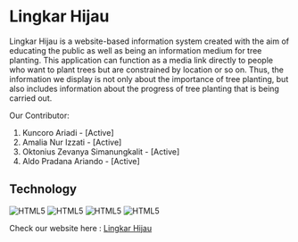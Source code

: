 # Lingkar Hijau

Lingkar Hijau is a website-based information system created with the aim of educating the public as well as being an information medium for tree planting. This application can function as a media link directly to people who want to plant trees but are constrained by location or so on. Thus, the information we display is not only about the importance of tree planting, but also includes information about the progress of tree planting that is being carried out.

Our Contributor:
1. Kuncoro Ariadi - [Active]
2. Amalia Nur Izzati - [Active]
3. Oktonius Zevanya Simanungkalit - [Active]
4. Aldo Pradana Ariando - [Active]

## Technology
![HTML5](https://img.shields.io/badge/html5-%23E34F26.svg?style=for-the-badge&logo=html5&logoColor=white)
![HTML5](https://img.shields.io/badge/CSS3-1572B6?style=for-the-badge&logo=css3&logoColor=white)
![HTML5](https://img.shields.io/badge/JavaScript-F7DF1E?style=for-the-badge&logo=javascript&logoColor=black)
![HTML5](https://img.shields.io/badge/Express.js-404D59?style=for-the-badge)

Check our website here : 
[Lingkar Hijau](https://lingkar-hijau-gamma.vercel.app/)
